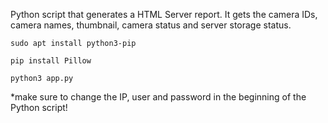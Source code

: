 Python script that generates a HTML Server report.
It gets the camera IDs, camera names, thumbnail, camera status and server storage status.

```
sudo apt install python3-pip
```

```
pip install Pillow
```

```
python3 app.py
```
*make sure to change the IP, user and password in the beginning of the Python script!
